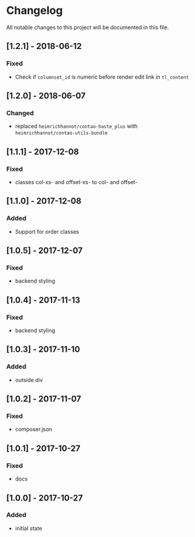 # Changelog
All notable changes to this project will be documented in this file.

## [1.2.1] - 2018-06-12

### Fixed
- Check if `columnset_id` is numeric before render edit link in `tl_content` 

## [1.2.0] - 2018-06-07

### Changed
- replaced `heimrichhannot/contao-haste_plus` with `heimrichhannot/contao-utils-bundle`

## [1.1.1] - 2017-12-08

### Fixed
- classes col-xs-<digit> and offset-xs-<digit> to col-<digit> and offset-<digit>

## [1.1.0] - 2017-12-08

### Added
- Support for order classes

## [1.0.5] - 2017-12-07

### Fixed
- backend styling

## [1.0.4] - 2017-11-13

### Fixed
- backend styling

## [1.0.3] - 2017-11-10

### Added
- outside div

## [1.0.2] - 2017-11-07

### Fixed
- composer.json

## [1.0.1] - 2017-10-27

### Fixed
- docs

## [1.0.0] - 2017-10-27

### Added
- initial state
